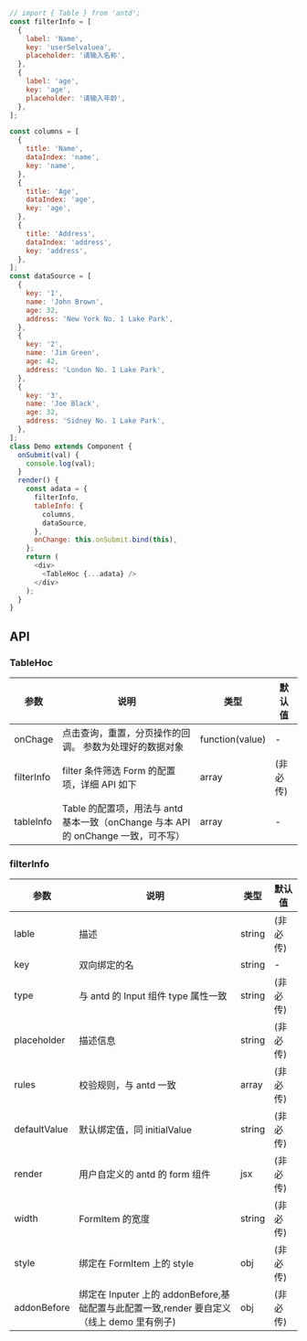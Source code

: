 <!--DemoStart-->

```js
// import { Table } from 'antd';
const filterInfo = [
  {
    label: 'Name',
    key: 'userSelvaluea',
    placeholder: '请输入名称',
  },
  {
    label: 'age',
    key: 'age',
    placeholder: '请输入年龄',
  },
];

const columns = [
  {
    title: 'Name',
    dataIndex: 'name',
    key: 'name',
  },
  {
    title: 'Age',
    dataIndex: 'age',
    key: 'age',
  },
  {
    title: 'Address',
    dataIndex: 'address',
    key: 'address',
  },
];
const dataSource = [
  {
    key: '1',
    name: 'John Brown',
    age: 32,
    address: 'New York No. 1 Lake Park',
  },
  {
    key: '2',
    name: 'Jim Green',
    age: 42,
    address: 'London No. 1 Lake Park',
  },
  {
    key: '3',
    name: 'Joe Black',
    age: 32,
    address: 'Sidney No. 1 Lake Park',
  },
];
class Demo extends Component {
  onSubmit(val) {
    console.log(val);
  }
  render() {
    const adata = {
      filterInfo,
      tableInfo: {
        columns,
        dataSource,
      },
      onChange: this.onSubmit.bind(this),
    };
    return (
      <div>
        <TableHoc {...adata} />
      </div>
    );
  }
}
```

<!--End-->

## API

### TableHoc

| 参数       | 说明                                                                               | 类型            | 默认值   |
| ---------- | ---------------------------------------------------------------------------------- | --------------- | -------- |
| onChage    | 点击查询，重置，分页操作的回调。 参数为处理好的数据对象                            | function(value) | -        |
| filterInfo | filter 条件筛选 Form 的配置项，详细 API 如下                                       | array           | (非必传) |
| tableInfo  | Table 的配置项，用法与 antd 基本一致（onChange 与本 API 的 onChange 一致，可不写） | array           | -        |

### filterInfo

| 参数         | 说明                                                                                      | 类型   | 默认值   |
| ------------ | ----------------------------------------------------------------------------------------- | ------ | -------- |
| lable        | 描述                                                                                      | string | (非必传) |
| key          | 双向绑定的名                                                                              | string | -        |
| type         | 与 antd 的 Input 组件 type 属性一致                                                       | string | (非必传) |
| placeholder  | 描述信息                                                                                  | string | (非必传) |
| rules        | 校验规则，与 antd 一致                                                                    | array  | (非必传) |
| defaultValue | 默认绑定值，同 initialValue                                                               | string | (非必传) |
| render       | 用户自定义的 antd 的 form 组件                                                            | jsx    | (非必传) |
| width        | FormItem 的宽度                                                                           | string | (非必传) |
| style        | 绑定在 FormItem 上的 style                                                                | obj    | (非必传) |
| addonBefore  | 绑定在 Inputer 上的 addonBefore,基础配置与此配置一致,render 要自定义（线上 demo 里有例子) | obj    | (非必传) |
